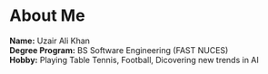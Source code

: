 # About Me

**Name:** Uzair Ali Khan  
**Degree Program:** BS Software Engineering (FAST NUCES)  
**Hobby:** Playing Table Tennis, Football, Dicovering new trends in AI
